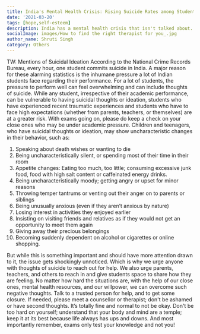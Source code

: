 ```yaml
---  
title: India's Mental Health Crisis: Rising Suicide Rates among Students
date: '2021-03-20'  
tags: [hope,self-esteem]  
description: India has a mental health crisis that isn't talked about. Learn more!  
socialImage: images/How to find the right therapist for you_.jpg
author_name: Shruti Singh
category: Others
---  
```

TW: Mentions of Suicidal Ideation
According to the National Crime Records Bureau, every hour, one student commits suicide in India. A major reason for these alarming statistics is the inhumane pressure a lot of Indian students face regarding their performance.
For a lot of students, the pressure to perform well can feel overwhelming and can include thoughts of suicide. While any student, irrespective of their academic performance, can be vulnerable to having suicidal thoughts or ideation, students who have experienced recent traumatic experiences and students who have to face high expectations (whether from parents, teachers, or themselves) are at a greater risk. 
With exams going on, please do keep a check on your close ones who may be under academic pressure. Children and teenagers, who have suicidal thoughts or ideation, may show uncharacteristic changes in their behavior, such as: 
1. Speaking about death wishes or wanting to die
2. Being uncharacteristically silent, or spending most of their time in their room 
3. Appetite changes: Eating too much, too little; consuming excessive junk food, food with high salt content or caffeinated energy drinks.
4. Being uncharacteristically moody; getting angry or upset for minor reasons
5. Throwing temper tantrums or venting out their anger on to parents or siblings
6. Being unusually anxious (even if they aren’t anxious by nature)
7. Losing interest in activities they enjoyed earlier
8. Insisting on visiting friends and relatives as if they would not get an opportunity to meet them again
9. Giving away their precious belongings
10. Becoming suddenly dependent on alcohol or cigarettes or online shopping.


But while this is something important and should have more attention drawn to it, the issue gets shockingly unnoticed. Which is why we urge anyone with thoughts of suicide to reach out for help. We also urge parents, teachers, and others to reach in and give students space to share how they are feeling. 
No matter how hard the situations are, with the help of our close ones, mental health resources, and our willpower, we can overcome such negative thoughts. 
 Talk to a trusted person for help, and to get some closure. If needed, please meet a counsellor or therapist; don't be ashamed or have second thoughts. It’s totally fine and normal to not be okay. Don't be too hard on yourself; understand that your body and mind are a temple; keep it at its best because life always has ups and downs. And most importantly remember, exams only test your knowledge and not you!
